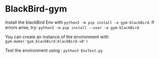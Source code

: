 # BlackBird-gym

Install the blackBird Env with `python3 -m pip install -e gym-blackBird`.
If errors arise, try: `python3 -m pip install --user -e gym-blackBird`


You can create an instance of the environment with `gym.make('gym_blackBird:blackBird-v0')`

Test the environment using : ```python3 EnvTest.py ```

